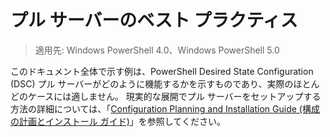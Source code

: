# プル サーバーのベスト プラクティス

>適用先: Windows PowerShell 4.0、Windows PowerShell 5.0

このドキュメント全体で示す例は、PowerShell Desired State Configuration (DSC) プル サーバーがどのように機能するかを示すものであり、実際のほとんどのケースには適しません。 現実的な展開でプル サーバーをセットアップする方法の詳細については、「[Configuration Planning and Installation Guide (構成の計画とインストール ガイド)](https://github.com/PowerShell/Whitepapers/blob/master/PullServerCPIG/PullServerCPIG.md)」を参照してください。

<!--HONumber=Feb16_HO4-->


